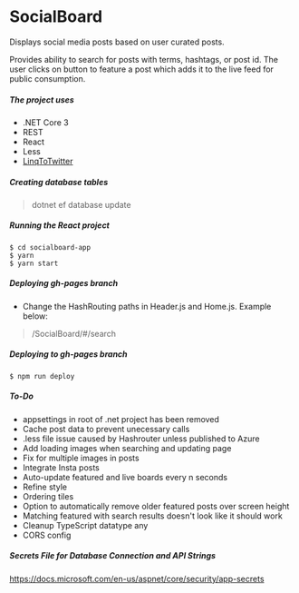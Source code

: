 # SocialBoard
Displays social media posts based on user curated posts.

Provides ability to search for posts with terms, hashtags, or post id. The user clicks on button to feature a post which adds it to the live feed for public consumption.


##### The project uses
* .NET Core 3
* REST
* React
* Less
* [LinqToTwitter](https://github.com/JoeMayo/LinqToTwitter)


##### Creating database tables
> dotnet ef database update

##### Running the React project
<pre>
<code>$ cd socialboard-app</code>
<code>$ yarn</code>
<code>$ yarn start</code>
</pre>

##### Deploying gh-pages branch
* Change the HashRouting paths in Header.js and Home.js. Example below:
> /SocialBoard/#/search

##### Deploying to gh-pages branch
<pre>
<code>$ npm run deploy</code>
</pre>

##### To-Do
* appsettings in root of .net project has been removed 
* Cache post data to prevent unecessary calls
* .less file issue caused by Hashrouter unless published to Azure
* Add loading images when searching and updating page
* Fix for multiple images in posts 
* Integrate Insta posts
* Auto-update featured and live boards every n seconds
* Refine style
* Ordering tiles
* Option to automatically remove older featured posts over screen height
* Matching featured with search results doesn't look like it should work
* Cleanup TypeScript datatype any 
* CORS config 


##### Secrets File for Database Connection and API Strings
https://docs.microsoft.com/en-us/aspnet/core/security/app-secrets
